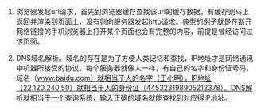 1. 浏览器发起url请求，首先到浏览器缓存查找该url的缓存数据，有缓存则马上返回并渲染到页面上，没有则向服务器发起http请求。典型的例子就是在断开网络链接的手机浏览器上打开某个页面也会有完整的内容，前提是曾经访问过该页面。


2. DNS域名解析。域名的存在是为了方便人类记忆和查找，IP地址才是网络通讯中机器所接受的协议。每个服务器就像人一样，有自己的名字和身份证号码，域名（www.baidu.com）就相当于人的名字（王小明），IP地址（22.120.240.50）就相当于人的身份证（445323198905212378）。DNS解析就相当于一个查询系统，输入正确的域名就能查找到对应得IP地址。


